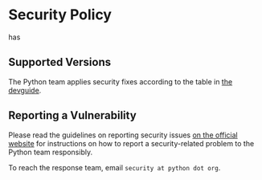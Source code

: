 # Security Policy
has

## Supported Versions

The Python team applies security fixes according to the table
in [the devguide](
https://devguide.python.org/versions/#supported-versions
).

## Reporting a Vulnerability

Please read the guidelines on reporting security issues [on the
official website](https://www.python.org/dev/security/) for
instructions on how to report a security-related problem to
the Python team responsibly.

To reach the response team, email `security at python dot org`.
